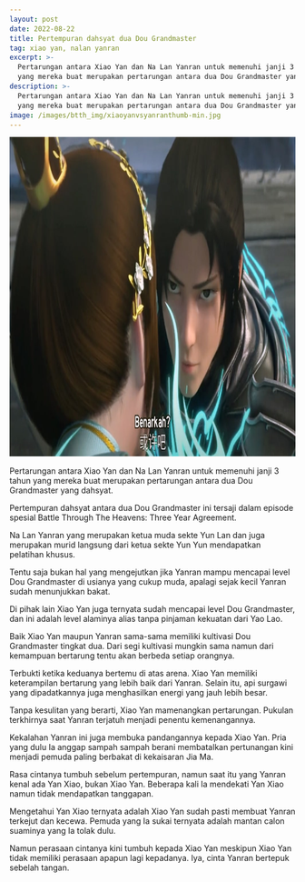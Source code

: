 ```yaml
---
layout: post
date: 2022-08-22
title: Pertempuran dahsyat dua Dou Grandmaster
tag: xiao yan, nalan yanran
excerpt: >-
  Pertarungan antara Xiao Yan dan Na Lan Yanran untuk memenuhi janji 3 tahun
  yang mereka buat merupakan pertarungan antara dua Dou Grandmaster yang dahsyat
description: >-
  Pertarungan antara Xiao Yan dan Na Lan Yanran untuk memenuhi janji 3 tahun
  yang mereka buat merupakan pertarungan antara dua Dou Grandmaster yang dahsyat
image: /images/btth_img/xiaoyanvsyanranthumb-min.jpg
---
```


<img alt="Xiao Yan VS Yanran" src="/images/btth_img/xiaoyanvsyanran-min.jpg" width="1000" height="562"/>

Pertarungan antara Xiao Yan dan Na Lan Yanran untuk memenuhi janji 3 tahun yang mereka buat merupakan pertarungan antara dua Dou Grandmaster yang dahsyat.

Pertempuran dahsyat antara dua Dou Grandmaster ini tersaji dalam episode spesial Battle Through The Heavens: Three Year Agreement.

Na Lan Yanran yang merupakan ketua muda sekte Yun Lan dan juga merupakan murid langsung dari ketua sekte Yun Yun mendapatkan pelatihan khusus.

Tentu saja bukan hal yang mengejutkan jika Yanran mampu mencapai level Dou Grandmaster di usianya yang cukup muda, apalagi sejak kecil Yanran sudah menunjukkan bakat.

Di pihak lain Xiao Yan juga ternyata sudah mencapai level Dou Grandmaster, dan ini adalah level alaminya alias tanpa pinjaman kekuatan dari Yao Lao.

Baik Xiao Yan maupun Yanran sama-sama memiliki kultivasi Dou Grandmaster tingkat dua. Dari segi kultivasi mungkin sama namun dari kemampuan bertarung tentu akan berbeda setiap orangnya.

Terbukti ketika keduanya bertemu di atas arena. Xiao Yan memiliki keterampilan bertarung yang lebih baik dari Yanran. Selain itu, api surgawi yang dipadatkannya juga menghasilkan energi yang jauh lebih besar.

Tanpa kesulitan yang berarti, Xiao Yan mamenangkan pertarungan. Pukulan terkhirnya saat Yanran terjatuh menjadi penentu kemenangannya.

Kekalahan Yanran ini juga membuka pandangannya kepada Xiao Yan. Pria yang dulu Ia anggap sampah sampah berani membatalkan pertunangan kini menjadi pemuda paling berbakat di kekaisaran Jia Ma.

Rasa cintanya tumbuh sebelum pertempuran, namun saat itu yang Yanran kenal ada Yan Xiao, bukan Xiao Yan. Beberapa kali Ia mendekati Yan Xiao namun tidak mendapatkan tanggapan.

Mengetahui Yan Xiao ternyata adalah Xiao Yan sudah pasti membuat Yanran terkejut dan kecewa. Pemuda yang Ia sukai ternyata adalah mantan calon suaminya yang Ia tolak dulu.

Namun perasaan cintanya kini tumbuh kepada Xiao Yan meskipun Xiao Yan tidak memiliki perasaan apapun lagi kepadanya. Iya, cinta Yanran bertepuk sebelah tangan.
